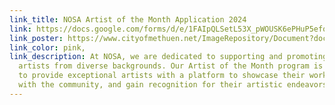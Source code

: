 ```yaml
---
link_title: NOSA Artist of the Month Application 2024
link: https://docs.google.com/forms/d/e/1FAIpQLSetL53X_pWOUSK6ePHuP5efotASBI3NDjIDyxnOJZ8S5rN3vg/viewform,
link_poster: https://www.cityofmethuen.net/ImageRepository/Document?documentId=829,
link_color: pink,
link_description: At NOSA, we are dedicated to supporting and promoting talented
  artists from diverse backgrounds. Our Artist of the Month program is designed
  to provide exceptional artists with a platform to showcase their work, engage
  with the community, and gain recognition for their artistic endeavors.
---
```

